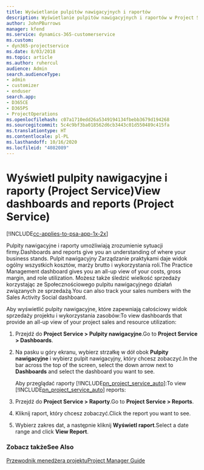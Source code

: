 ```yaml
---
title: Wyświetlanie pulpitów nawigacyjnych i raportów
description: Wyświetlanie pulpitów nawigacyjnych i raportów w Project Service
author: JohnPBurrows
manager: kfend
ms.service: dynamics-365-customerservice
ms.custom:
- dyn365-projectservice
ms.date: 8/03/2018
ms.topic: article
ms.author: ruhercul
audience: Admin
search.audienceType:
- admin
- customizer
- enduser
search.app:
- D365CE
- D365PS
- ProjectOperations
ms.openlocfilehash: c07a1710edd26a5349194134fbebb3679d194268
ms.sourcegitcommit: 5c4c9bf3ba018562d6cb3443c01d550489c415fa
ms.translationtype: HT
ms.contentlocale: pl-PL
ms.lasthandoff: 10/16/2020
ms.locfileid: "4082089"
---
```

# <a name="view-dashboards-and-reports-project-service"></a><span data-ttu-id="5ba22-103">Wyświetl pulpity nawigacyjne i raporty (Project Service)</span><span class="sxs-lookup"><span data-stu-id="5ba22-103">View dashboards and reports (Project Service)</span></span>

[!INCLUDE[cc-applies-to-psa-app-1x-2x](../includes/cc-applies-to-psa-app-1x-2x.md)]

<span data-ttu-id="5ba22-104">Pulpity nawigacyjne i raporty umożliwiają zrozumienie sytuacji firmy.</span><span class="sxs-lookup"><span data-stu-id="5ba22-104">Dashboards and reports give you an understanding of where your business stands.</span></span> <span data-ttu-id="5ba22-105">Pulpit nawigacyjny Zarządzanie praktykami daje widok ogólny wszystkich kosztów, marży brutto i wykorzystania roli.</span><span class="sxs-lookup"><span data-stu-id="5ba22-105">The Practice Management dashboard gives you an all-up view of your costs, gross margin, and role utilization.</span></span> <span data-ttu-id="5ba22-106">Możesz także śledzić wielkość sprzedaży korzystając ze Społecznościowego pulpitu nawigacyjnego działań związanych ze sprzedażą.</span><span class="sxs-lookup"><span data-stu-id="5ba22-106">You can also track your sales numbers with the Sales Activity Social dashboard.</span></span>  
  
 <span data-ttu-id="5ba22-107">Aby wyświetlić pulpity nawigacyjne, które zapewniają całościowy widok sprzedaży projektu i wykorzystania zasobów:</span><span class="sxs-lookup"><span data-stu-id="5ba22-107">To view dashboards that provide an all-up view of your project sales and resource utilization:</span></span>  
  
1. <span data-ttu-id="5ba22-108">Przejdź do **Project Service > Pulpity nawigacyjne**.</span><span class="sxs-lookup"><span data-stu-id="5ba22-108">Go to **Project Service > Dashboards**.</span></span>  
  
2. <span data-ttu-id="5ba22-109">Na pasku u góry ekranu, wybierz strzałkę w dół obok **Pulpity nawigacyjne** i wybierz pulpit nawigacyjny, który chcesz zobaczyć.</span><span class="sxs-lookup"><span data-stu-id="5ba22-109">In the bar across the top of the screen, select the down arrow next to **Dashboards** and select the dashboard you want to see.</span></span>  
  
   <span data-ttu-id="5ba22-110">Aby przeglądać raporty [!INCLUDE[pn_project_service_auto](../includes/pn-project-service-auto.md)]:</span><span class="sxs-lookup"><span data-stu-id="5ba22-110">To view [!INCLUDE[pn_project_service_auto](../includes/pn-project-service-auto.md)] reports:</span></span>  
  
3. <span data-ttu-id="5ba22-111">Przejdź do **Project Service > Raporty**.</span><span class="sxs-lookup"><span data-stu-id="5ba22-111">Go to **Project Service > Reports**.</span></span>  
  
4. <span data-ttu-id="5ba22-112">Kliknij raport, który chcesz zobaczyć.</span><span class="sxs-lookup"><span data-stu-id="5ba22-112">Click the report you want to see.</span></span>  
  
5. <span data-ttu-id="5ba22-113">Wybierz zakres dat, a następnie kliknij **Wyświetl raport**.</span><span class="sxs-lookup"><span data-stu-id="5ba22-113">Select a date range and click **View Report**.</span></span>  
  
### <a name="see-also"></a><span data-ttu-id="5ba22-114">Zobacz także</span><span class="sxs-lookup"><span data-stu-id="5ba22-114">See Also</span></span>  
 [<span data-ttu-id="5ba22-115">Przewodnik menedżera projektu</span><span class="sxs-lookup"><span data-stu-id="5ba22-115">Project Manager Guide</span></span>](../psa/project-manager-guide.md)
